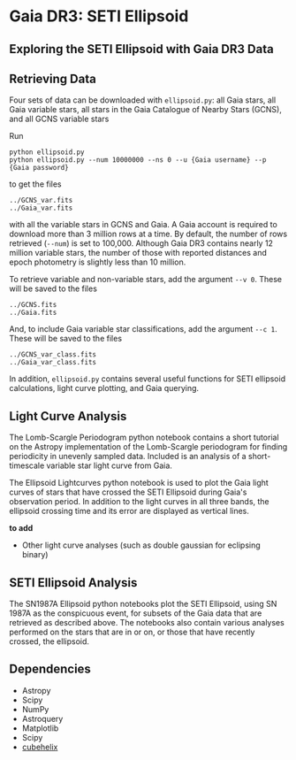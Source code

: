 # Gaia DR3: SETI Ellipsoid
## Exploring the SETI Ellipsoid with Gaia DR3 Data



Retrieving Data
-------
Four sets of data can be downloaded with `ellipsoid.py`: all Gaia stars, all Gaia variable stars, all stars in the Gaia Catalogue of Nearby Stars (GCNS), and all GCNS variable stars

Run
``` 
python ellipsoid.py
python ellipsoid.py --num 10000000 --ns 0 --u {Gaia username} --p {Gaia password}
```
to get the files
```
../GCNS_var.fits
../Gaia_var.fits
```
with all the variable stars in GCNS and Gaia. A Gaia account is required to download more than 3 million rows at a time. By default, the number of rows retrieved (```--num```) is set to 100,000. Although Gaia DR3 contains nearly 12 million variable stars, the number of those with reported distances and epoch photometry is slightly less than 10 million. 

To retrieve variable and non-variable stars, add the argument ```--v 0```. These will be saved to the files
```
../GCNS.fits
../Gaia.fits
```

And, to include Gaia variable star classifications, add the argument ```--c 1```. These will be saved to the files
```
../GCNS_var_class.fits
../Gaia_var_class.fits
```

In addition, `ellipsoid.py` contains several useful functions for SETI ellipsoid calculations, light curve plotting, and Gaia querying.


Light Curve Analysis
--------
The Lomb-Scargle Periodogram python notebook contains a short tutorial on the Astropy implementation of the Lomb-Scargle periodogram for finding periodicity in unevenly sampled data. Included is an analysis of a short-timescale variable star light curve from Gaia.

The Ellipsoid Lightcurves python notebook is used to plot the Gaia light curves of stars that have crossed the SETI Ellipsoid during Gaia's observation period. In addition to the light curves in all three bands, the ellipsoid crossing time and its error are displayed as vertical lines.

**to add**
- Other light curve analyses (such as double gaussian for eclipsing binary)


SETI Ellipsoid Analysis
--------
The SN1987A Ellipsoid python notebooks plot the SETI Ellipsoid, using SN 1987A as the conspicuous event, for subsets of the Gaia data that are retrieved as described above. The notebooks also contain various analyses performed on the stars that are in or on, or those that have recently crossed, the ellipsoid.


Dependencies
---------
* Astropy
* Scipy
* NumPy
* Astroquery
* Matplotlib 
* Scipy
* [cubehelix](https://github.com/jradavenport/cubehelix)


